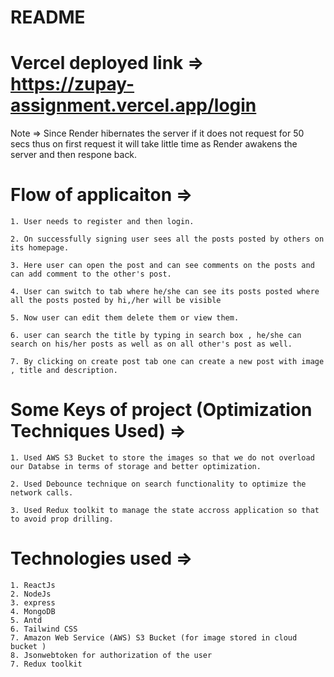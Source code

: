 # README

# Vercel deployed link => https://zupay-assignment.vercel.app/login

Note => Since Render hibernates the server if it does not request for 50 secs thus on first request it will take little time
as Render awakens the server and then respone back.

# Flow of applicaiton  =>

    1. User needs to register and then login.
    
    2. On successfully signing user sees all the posts posted by others on its homepage.
    
    3. Here user can open the post and can see comments on the posts and can add comment to the other's post.
    
    4. User can switch to tab where he/she can see its posts posted where all the posts posted by hi,/her will be visible
    
    5. Now user can edit them delete them or view them.
    
    6. user can search the title by typing in search box , he/she can search on his/her posts as well as on all other's post as well.
    
    7. By clicking on create post tab one can create a new post with image , title and description.

# Some Keys of project (Optimization Techniques Used)  =>

    1. Used AWS S3 Bucket to store the images so that we do not overload our Databse in terms of storage and better optimization.
    
    2. Used Debounce technique on search functionality to optimize the network calls.
    
    3. Used Redux toolkit to manage the state accross application so that to avoid prop drilling.

    
# Technologies used  =>

    1. ReactJs
    2. NodeJs
    3. express
    4. MongoDB
    5. Antd
    6. Tailwind CSS
    7. Amazon Web Service (AWS) S3 Bucket (for image stored in cloud bucket )
    8. Jsonwebtoken for authorization of the user
    7. Redux toolkit


